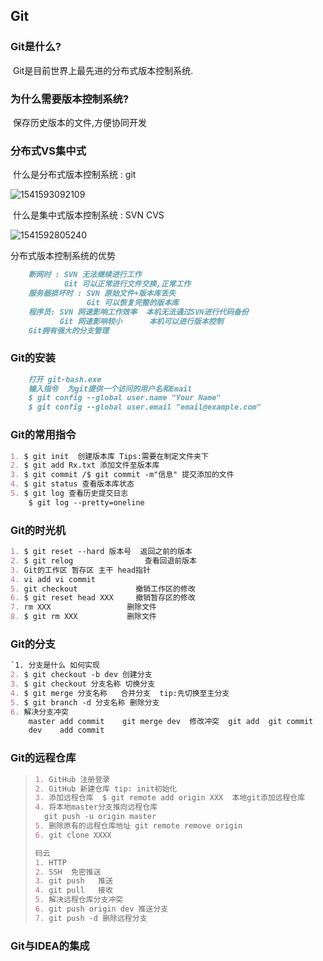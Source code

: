 ## Git

### Git是什么?

​	Git是目前世界上最先进的分布式版本控制系统.

### 为什么需要版本控制系统?

​	保存历史版本的文件,方便协同开发

### 分布式VS集中式

​	什么是分布式版本控制系统 : git

![1541593092109](C:\Users\R\AppData\Local\Temp\1541593092109.png)

​	什么是集中式版本控制系统 : SVN  CVS

![1541592805240](C:\Users\R\AppData\Local\Temp\1541592805240.png)

分布式版本控制系统的优势

```markdown
	断网时 : SVN 无法继续进行工作
		    Git 可以正常进行文件交换,正常工作
	服务器损坏时 : SVN 原始文件+版本库丢失
				 Git 可以恢复完整的版本库
	程序员: SVN 网速影响工作效率  本机无法通过SVN进行代码备份 
		   Git 网速影响较小      本机可以进行版本控制
	Git拥有强大的分支管理
```

### Git的安装

```markdown
	打开 git-bash.exe
	输入指令  为git提供一个访问的用户名和Email
	$ git config --global user.name "Your Name"
	$ git config --global user.email "email@example.com"
```

###  Git的常用指令

```markdown
1. $ git init  创建版本库 Tips:需要在制定文件夹下
2. $ git add Rx.txt 添加文件至版本库
3. $ git commit /$ git commit -m"信息" 提交添加的文件
4. $ git status 查看版本库状态
5. $ git log 查看历史提交日志
 	$ git log --pretty=oneline
```

### Git的时光机
```markdown
1. $ git reset --hard 版本号  返回之前的版本
2. $ git relog                查看回退前版本
3. Git的工作区 暂存区 主干 head指针
4. vi add vi commit
5. git checkout             撤销工作区的修改
6. $ git reset head XXX     撤销暂存区的修改
7. rm XXX                 删除文件
8. $ git rm XXX           删除文件
```

### Git的分支

```markdown
`1. 分支是什么 如何实现
2. $ git checkout -b dev 创建分支
3. $ git checkout 分支名称 切换分支
4. $ git merge 分支名称   合并分支  tip:先切换至主分支
5. $ git branch -d 分支名称 删除分支
6. 解决分支冲突
    master add commit    git merge dev  修改冲突  git add  git commit
    dev    add commit  
```

### Git的远程仓库

> ```markdown
> 1. GitHub 注册登录
> 2. GitHub 新建仓库 tip: init初始化
> 3. 添加远程仓库  $ git remote add origin XXX  本地git添加远程仓库
> 4. 将本地master分支推向远程仓库
>   git push -u origin master
> 5. 删除原有的远程仓库地址 git remote remove origin
> 6. git clone XXXX
> 
> 码云
> 1. HTTP
> 2. SSH  免密推送	
> 3. git push   推送
> 4. git pull   接收
> 5. 解决远程仓库分支冲突
> 6. git push origin dev 推送分支
> 7. git push -d 删除远程分支
> ```

### Git与IDEA的集成

